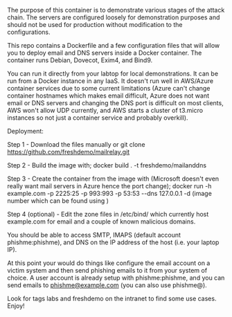 The purpose of this container is to demonstrate various stages of the attack chain. The servers are configured loosely for demonstration purposes and should not be used for production without modification to the configurations.

This repo contains a Dockerfile and a few configuration files that will allow you to deploy email and DNS servers inside a Docker container. The container runs Debian, Dovecot, Exim4, and Bind9. 

You can run it directly from your labtop for local demonstrations. It can be run from a Docker instance in any IaaS. It doesn't run well in AWS/Azure container services due to some current limitations (Azure can't change container hostnames which makes email difficult, Azure does not want email or DNS servers and changing the DNS port is difficult on most clients, AWS won't allow UDP currently, and AWS starts a cluster of t3.micro instances so not just a container service and probably overkill).


Deployment:

Step 1 - Download the files manually or git clone https://github.com/freshdemo/mailrelay.git

Step 2 - Build the image with; docker build . -t freshdemo/mailanddns

Step 3 - Create the container from the image with (Microsoft doesn't even really want mail servers in Azure hence the port change); docker run -h example.com -p 2225:25 -p 993:993 -p 53:53 --dns 127.0.0.1 -d (image number which can be found using <docker images>)

Step 4 (optional) - Edit the zone files in /etc/bind/ which currently host example.com for email and a couple of known malicious domains.


You should be able to access SMTP, IMAPS (default account phishme:phishme), and DNS on the IP address of the host (i.e. your laptop IP).

At this point your would do things like configure the email account on a victim system and then send phishing emails to it from your system of choice. A user account is already setup with phishme:phishme, and you can send emails to phishme@example.com (you can also use phishme@<container id>).

Look for tags labs and freshdemo on the intranet to find some use cases. Enjoy!
